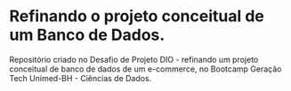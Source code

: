 # Refinando o projeto conceitual de um Banco de Dados.
Repositório criado no Desafio de Projeto DIO - refinando um projeto conceitual de banco de dados de um e-commerce, no Bootcamp Geração Tech Unimed-BH - Ciências de Dados.
